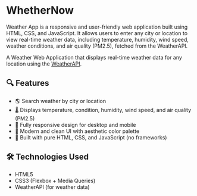 # WhetherNow
Weather App is a responsive and user-friendly web application built using HTML, CSS, and JavaScript. It allows users to enter any city or location to view real-time weather data, including temperature, humidity, wind speed, weather conditions, and air quality (PM2.5), fetched from the WeatherAPI. 

A Weather Web Application that displays real-time weather data for any location using the [WeatherAPI](https://www.weatherapi.com/).

## 🔍 Features

- 🌎 Search weather by city or location
- 🌡️ Displays temperature, condition, humidity, wind speed, and air quality (PM2.5)
- 📱 Fully responsive design for desktop and mobile
- 🎨 Modern and clean UI with aesthetic color palette
- 🧭 Built with pure HTML, CSS, and JavaScript (no frameworks)

## 🛠️ Technologies Used

- HTML5
- CSS3 (Flexbox + Media Queries)
- WeatherAPI (for weather data)

